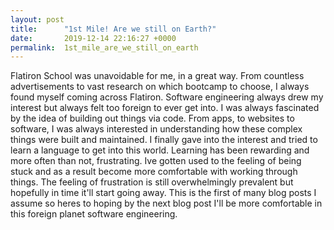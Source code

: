 ```yaml
---
layout: post
title:      "1st Mile! Are we still on Earth?"
date:       2019-12-14 22:16:27 +0000
permalink:  1st_mile_are_we_still_on_earth
---
```



Flatiron School was unavoidable for me, in a great way. From countless advertisements to vast research on which bootcamp to choose, I always found myself coming across Flatiron. Software engineering always drew my interest but always felt too foreign to ever get into. I was always fascinated by the idea of building out things via code. From apps, to websites to software, I was always interested in understanding how these complex things were built and maintained. I finally gave into the interest and tried to learn a language to get into this world. Learning has been rewarding and more often than not, frustrating. Ive gotten used to the feeling of being stuck and as a result become more comfortable with working through things. The feeling of frustration is still overwhelmingly prevalent but hopefully in time it'll start going away. This is the first of many blog posts I assume so heres to hoping by the next blog post I'll be more comfortable in this foreign planet software engineering.


